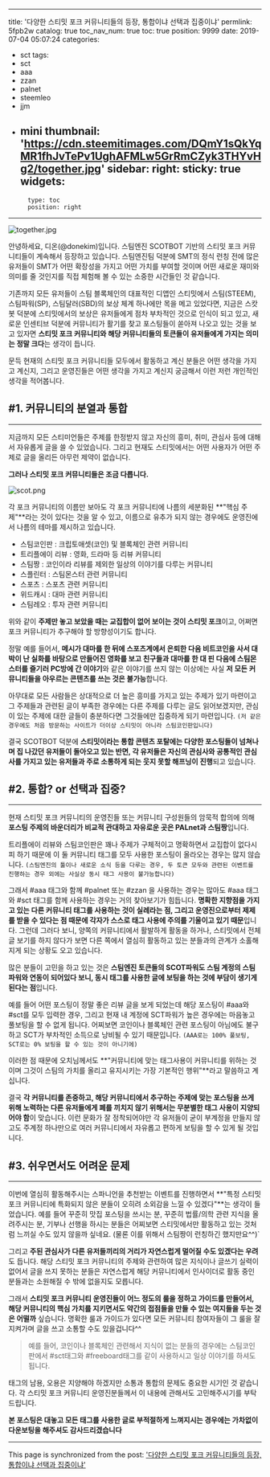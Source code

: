 
---
title: '다양한 스티밋 포크 커뮤니티들의 등장, 통합이냐 선택과 집중이냐'
permlink: 5fpb2w
catalog: true
toc_nav_num: true
toc: true
position: 9999
date: 2019-07-04 05:07:24
categories:
- sct
tags:
- sct
- aaa
- zzan
- palnet
- steemleo
- jjm
- mini
thumbnail: 'https://cdn.steemitimages.com/DQmY1sQkYqMR1fhJvTePv1UghAFMLw5GrRmCZyk3THYvHg2/together.jpg'
sidebar:
    right:
        sticky: true
widgets:
    -
        type: toc
        position: right
---


![together.jpg](https://cdn.steemitimages.com/DQmY1sQkYqMR1fhJvTePv1UghAFMLw5GrRmCZyk3THYvHg2/together.jpg)

안녕하세요, 디온(@donekim)입니다. 스팀엔진 SCOTBOT 기반의 스티밋 포크 커뮤니티들이 계속해서 등장하고 있습니다. 스팀엔진팀 덕분에 SMT의 정식 런칭 전에 많은 유저들이 SMT가 어떤 확장성을 가지고 어떤 가치를 부여할 것이며 어떤 새로운 재미와 의미를 줄 것인지를 직접 체험해 볼 수 있는 소중한 시간들인 것 같습니다. 

기존까지 모든 유저들이 스팀 블록체인의 대표적인 디앱인 스티밋에서 스팀(STEEM), 스팀파워(SP), 스팀달러(SBD)의 보상 체계 하나에만 목을 메고 있었다면, 지금은 스캇봇 덕분에 스티밋에서의 보상은 유저들에게 점차 부차적인 것으로 인식이 되고 있고, 새로운 인센티브 덕분에 커뮤니티가 활기를 찾고 포스팅들이 쏟아져 나오고 있는 것을 보고 있자면 **스티밋 포크 커뮤니티와 해당 커뮤니티들의 토큰들이 유저들에게 가지는 의미는 정말 크다**는 생각이 듭니다.

문득 현재의 스티밋 포크 커뮤니티들 모두에서 활동하고 계신 분들은 어떤 생각을 가지고 계신지, 그리고 운영진들은 어떤 생각을 가지고 계신지 궁금해서 이런 저런 개인적인 생각을 적어봅니다.



## #1. 커뮤니티의 분열과 통합
---

지금까지 모든 스티미언들은 주제를 한정받지 않고 자신의 흥미, 취미, 관심사 등에 대해서 자유롭게 글을 쓸 수 있었습니다. 그리고 현재도 스티밋에서는 어떤 사용자가 어떤 주제로 글을 올리든 아무런 제약이 없습니다. 

**그러나 스티밋 포크 커뮤니티들은 조금 다릅니다.**

![scot.png](https://cdn.steemitimages.com/DQmdPYUYAa7i9db6Aod9XZQccVrVrvm1NkwaQR8KhhPp1n6/scot.png)

각 포크 커뮤니티의 이름만 보아도 각 포크 커뮤니티에 나름의 세분화된 **"핵심 주제"**라는 것이 있다는 것을 알 수 있고, 이름으로 유추가 되지 않는 경우에도 운영진에서 나름의 테마를 제시하고 있습니다.

- 스팀코인판 : 크립토애셋(코인) 및 블록체인 관련 커뮤니티
- 트리플에이 리뷰 : 영화, 드라마 등 리뷰 커뮤니티
- 스팀짱 : 코인이라 리뷰를 제외한 일상의 이야기를 다루는 커뮤니티
- 스플린터 : 스팀몬스터 관련 커뮤니티
- 스포츠 : 스포츠 관련 커뮤니티
- 위드캐시 : 대마 관련 커뮤니티
- 스팀레오 : 투자 관련 커뮤니티

위와 같이 **주제만 놓고 보았을 때는 교집합이 없어 보이는 것이 스티밋 포크**이고, 어쩌면 포크 커뮤니티가 추구해야 할 방향성이기도 합니다. 

정말 예를 들어서, **메시가 대마를 한 뒤에 스포츠계에서 은퇴한 다음 비트코인을 사서 대박이 난 실화를 바탕으로 만들어진 영화를 보고 친구들과 대마를 한 대 핀 다음에 스팀몬스터를 즐기러 PC방에 간 이야기**와 같은 이야기를 쓰지 않는 이상에는 사실 **저 모든 커뮤니티들을 아우르는 콘텐츠를 쓰는 것은 불가능**합니다.

아무대로 모든 사람들은 상대적으로 더 높은 흥미를 가지고 있는 주제가 있기 마련이고 그 주제들과 관련된 글이 부족한 경우에는 다른 주제를 다루는 글도 읽어보겠지만, 관심이 있는 주제에 대한 글들이 충분하다면 그것들에만 집중하게 되기 마련입니다. `(저 같은 경우에도 처음 방문하는 사이트가 더이상 스티밋이 아니라 스팀코인판입니다)`

결국 SCOTBOT 덕분에 **스티밋이라는 통합 콘텐츠 포탈에는 다양한 포스팅들이 넘쳐나며 집 나갔던 유저들이 돌아오고 있는 반면, 각 유저들은 자신의 관심사와 공통적인 관심사를 가지고 있는 유저들과 주로 소통하게 되는 웃지 못할 해프닝이 진행**되고 있습니다.


## #2. 통합? or 선택과 집중?
---

현재 스티밋 포크 커뮤니티의 운영진들 또는 커뮤니티 구성원들의 암묵적 합의에 의해 **포스팅 주제의 바운더리가 비교적 관대하고 자유로운 곳은 PALnet과 스팀짱**입니다. 

트리플에이 리뷰와 스팀코인판은 꽤나 주제가 구체적이고 명확하면서 교집합이 없다시피 하기 때문에 이 둘 커뮤니티 태그를 모두 사용한 포스팅이 올라오는 경우는 많지 않습니다. `(스팀엔진의 툴이나 새로운 소식 등을 다루는 경우, 두 토큰 모두와 관련된 이벤트를 진행하는 경우 외에는 사실상 동시 태그 사용이 불가능합니다)`

그래서 #aaa 태그와 함께 #palnet 또는 #zzan 을 사용하는 경우는 많아도 #aaa 태그와 #sct 태그를 함께 사용하는 경우는 거의 찾아보기가 힘듭니다. **명확한 지향점을 가지고 있는 다른 커뮤니티 태그를 사용하는 것이 실례라는 점, 그리고 운영진으로부터 제제를 받을 수 있다는 점 때문에 각자가 스스로 태그 사용에 주의를 기울이고 있기 때문**입니다. 그런데 그러다 보니, 양쪽의 커뮤니티에서 활발하게 활동을 하거나, 스티밋에서 전체 글 보기를 하지 않다가 보면 다른 쪽에서 열심히 활동하고 있는 분들과의 관계가 소홀해지게 되는 상황도 오고 있습니다.

많은 분들이 고민을 하고 있는 것은 **스팀엔진 토큰들의 SCOT파워도 스팀 계정의 스팀파워와 연동이 되어있다 보니, 동시 태그를 사용한 글에 보팅을 하는 것에 부담이 생기게 된다는 점**입니다. 

예를 들어 어떤 포스팅이 정말 좋은 리뷰 글을 보게 되었는데 해당 포스팅이 #aaa와 #sct를 모두 입력한 경우, 그리고 현재 내 계정에 SCT파워가 높은 경우에는 마음놓고 풀보팅을 할 수 없게 됩니다. 어찌보면 코인이나 블록체인 관련 포스팅이 아님에도 불구하고 SCT가 부차적인 소득으로 낭비될 수 있기 때문입니다. `(AAA로는 100% 풀보팅, SCT로는 0% 보팅을 할 수 있는 것이 아니기에)`

이러한 점 때문에 오치님께서도 **"커뮤니티에 맞는 태그사용이 커뮤니티를 위하는 것이며 그것이 스팀의 가치를 올리고 유지시키는 가장 기본적인 행위"**라고 말씀하고 계십니다. 


결국 **각 커뮤니티를 존중하고, 해당 커뮤니티에서 추구하는 주제에 맞는 포스팅을 쓰게 위해 노력하는 다른 유저들에게 폐를 끼치지 않기 위해서는 무분별한 태그 사용이 지양되어야 함**이 맞습니다. 이런 문화가 잘 정착되어야만 각 유저들이 굳이 부계정을 만들지 않고도 주계정 하나만으로 여러 커뮤니티에서 자유롭고 편하게 보팅을 할 수 있게 될 것입니다.


## #3. 쉬우면서도 어려운 문제
---

이번에 열심히 활동해주시는 스파니언을 추천받는 이벤트를 진행하면서 **"특정 스티밋 포크 커뮤니티에 특화되지 않은 분들이 오히려 소외감을 느낄 수 있겠다"**는 생각이 들었습니다. 예를 들어 꾸준히 맛집 포스팅을 쓰시는 분, 꾸준히 법률/의학 관련 지식을 올려주시는 분, 기부나 선행을 하시는 분들은 어찌보면 스티밋에서만 활동하고 있는 것처럼 느끼실 수도 있지 않을까 싶네요. (물론 이를 위해서 스팀짱이 런칭하긴 했지만요^^)`

그리고 **주된 관심사가 다른 유저들끼리의 거리가 자연스럽게 멀어질 수도 있겠다는 우려**도 듭니다. 해당 스티밋 포크 커뮤니티의 주제와 관련하여 많은 지식이나 글쓰기 실력이 없어서 글을 쓰지 못하는 분들은 자연스럽게 해당 커뮤니티에서 인사이더로 활동 중인 분들과는 소원해질 수 밖에 없을지도 모릅니다. 

그래서 **스티밋 포크 커뮤니티 운영진들이 어느 정도의 룰을 정하고 가이드를 만들어서, 해당 커뮤니티의 핵심 가치를 지키면서도 약간의 접점들을 만들 수 있는 여지들을 두는 것은 어떨까** 싶습니다. 명확한 룰과 가이드가 있다면 모든 커뮤니티 참여자들이 그 룰을 잘 지켜가며 글을 쓰고 소통할 수도 있을겁니다^^

> 예를 들어, 코인이나 블록체인 관련해서 지식이 없는 분들의 경우에는 스팀코인판에서 #sct태그와 #freeboard태그를 같이 사용하시고 일상 이야기를 하셔도 됩니다. 

태그의 남용, 오용은 지양해야 하겠지만 소통과 통합의 문제도 중요한 시기인 것 같습니다. 각 스티밋 포크 커뮤니티 운영진분들께서 이 내용에 관해서도 고민해주시기를 부탁드립니다.

**본 포스팅은 대놓고 모든 태그를 사용한 글로 부적절하게 느껴지시는 경우에는 가차없이 다운보팅을 해주셔도 감사드리겠습니다**

- - -

This page is synchronized from the post: ['다양한 스티밋 포크 커뮤니티들의 등장, 통합이냐 선택과 집중이냐'](https://steemit.com/@donekim/5fpb2w)
